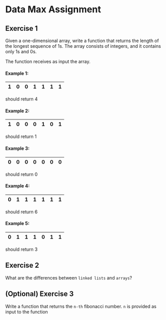 # Data Max Assignment

## Exercise 1
Given a one-dimensional array, write a function that returns the length of the longest sequence of 1s.
The array consists of integers, and it contains only 1s and 0s.

The function receives as input the array.

#### Example 1:

| 1   | 0   | 0   | 1   | 1   | 1   | 1   | 
|-----|-----|-----|-----|-----|-----|-----|

should return 4

#### Example 2:
| 1   | 0   | 0   | 0   | 1   | 0   | 1   | 
|-----|-----|-----|-----|-----|-----|-----|

should return 1

#### Example 3:
| 0   | 0   | 0   | 0   | 0   | 0   | 0   | 
|-----|-----|-----|-----|-----|-----|-----|

should return 0

#### Example 4:
| 0   | 1   | 1   | 1   | 1   | 1   | 1   | 
|-----|-----|-----|-----|-----|-----|-----|

should return 6


#### Example 5:
| 0   | 1   | 1   | 1   | 0   | 1   | 1   | 
|-----|-----|-----|-----|-----|-----|-----|

should return 3

## Exercise 2

What are the differences between `linked lists` and `arrays`?

## (Optional) Exercise 3

Write a function that returns the `n-th` fibonacci number. `n` is provided as input to the function

